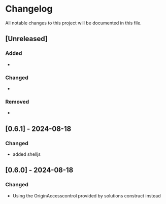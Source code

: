 # Changelog

All notable changes to this project will be documented in this file.

## [Unreleased]

### Added

-

### Changed

- 

### Removed

- 

## [0.6.1] - 2024-08-18

### Changed

- added shelljs

## [0.6.0] - 2024-08-18

### Changed

- Using the OriginAccesscontrol provided by solutions construct instead
